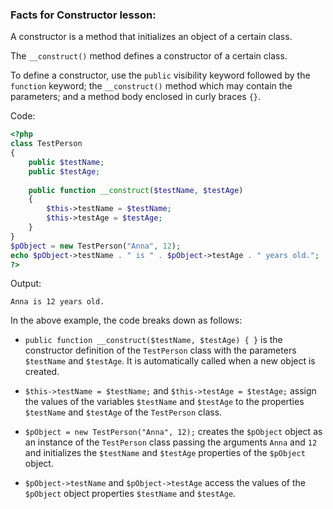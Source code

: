 ### Facts for Constructor lesson:

A constructor is a method that initializes an object of a certain class.

The `__construct()` method defines a constructor of a certain class. 

To define a constructor, use the `public` visibility keyword followed by the `function` keyword; the `__construct()` method which may contain the parameters; and a method body enclosed in curly braces `{}`.

Code:

```php
<?php
class TestPerson 
{
    public $testName;
    public $testAge;
	
    public function __construct($testName, $testAge)
    {
        $this->testName = $testName;
        $this->testAge = $testAge;
    }
}
$pObject = new TestPerson("Anna", 12);
echo $pObject->testName . " is " . $pObject->testAge . " years old.";
?>
```

Output:
```
Anna is 12 years old.
```

In the above example, the code breaks down as follows:

 - `public function __construct($testName, $testAge) { }` is the constructor definition of the `TestPerson` class with the parameters `$testName` and `$testAge`. It is automatically called when a new object is created.

 - `$this->testName = $testName;` and `$this->testAge = $testAge;` assign the values of the variables `$testName` and `$testAge` to the properties `$testName` and `$testAge` of the `TestPerson` class.

 - `$pObject = new TestPerson("Anna", 12);` creates the `$pObject` object as an instance of the `TestPerson` class passing the arguments `Anna` and `12` and initializes the `$testName` and `$testAge` properties of the `$pObject` object.

 - `$pObject->testName` and `$pObject->testAge` access the values of the `$pObject` object properties `$testName` and `$testAge`.

